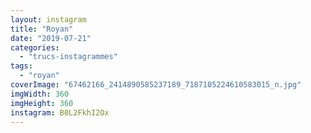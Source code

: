 ```yaml
---
layout: instagram
title: "Royan"
date: "2019-07-21"
categories: 
  - "trucs-instagrammes"
tags: 
  - "royan"
coverImage: "67462166_2414890585237189_7187105224610583015_n.jpg"
imgWidth: 360
imgHeight: 360
instagram: B0L2FkhI2Ox
---
```

